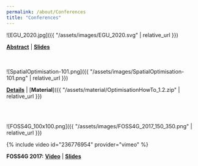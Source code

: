 ```yaml
---
permalink: /about/Conferences
title: "Conferences"
---
```

<link rel="shortcut icon" type="image/x-icon" href="../LUMASS_icon_64.ico">

![EGU_2020.jpg]({{ "/assets/images/EGU_2020.svg" | relative_url }})

[**Abstract**](https://doi.org/10.5194/egusphere-egu2020-20868) \| [**Slides**](https://presentations.copernicus.org/EGU2020/EGU2020-20868_presentation.pdf)
  
<br><br> 
![SpatialOptimisation-101.png]({{ "/assets/images/SpatialOptimisation-101.png" | relative_url }})

[**Details**](https://2019.foss4g-oceania.org/schedule/2019-11-12?sessionId=W8Y7UU) \| [**Material**]({{ "/assets/material/OptimisationHowTo_1.2.zip" | relative_url }})

<br><br>

![FOSS4G_100x100.png]({{ "/assets/images/FOSS4G_2017_150_350.png" | relative_url }})

{% include video id="236776954" provider="vimeo" %}

**FOSS4G 2017:** [**Video**](https://vimeo.com/236776954) \| [**Slides**](https://www.slideshare.net/AlexanderHerzig1/lumass-a-spatial-system-dynamics-modelling-framework?qid=4704eeb2-9a82-4331-83f3-8962104e69c2&v=&b=&from_search=1)
